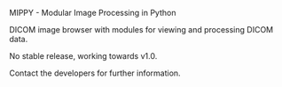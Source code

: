 MIPPY - Modular Image Processing in Python

DICOM image browser with modules for viewing and processing DICOM data.

No stable release, working towards v1.0.

Contact the developers for further information.